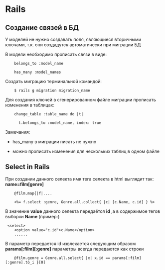# Rails
## Создание связей в БД
У моделей не нужно создавать поля, являющиеся вторичными ключами, т.к. они создадутся автоматически при миграции БД

В модели необходимо прописать связи в виде:
```
	belongs_to :model_name

	has_many :model_names
```
Создать миграцию терминальной командой:
```
	$ rails g migration migration_name
```
Для создания ключей в сгенерированном файле миграции прописать изменения в таблицах:
```
	change_table :table_name do |t|

	  t.belongs_to :model_name, index: true
```
Замечания:

* has_many в миграции писать не нужно

* можно прописать изменения для нескольких таблиц в одном файле

## Select in Rails

При создании данного селекта имя тега селекта в html выглядит так: **name=film[genre]**

```
	@film.map{|f|....

   	<%= f.select :genre, Genre.all.collect{ |c| [c.Name, c.id] } %>
```
 В значение **value** данного селекта передаётся **id** ,а в содержимое тегов выборки **Name**
 (пример:)
 
	 <select>
		<option value="c.id">c.Name</option>
		......
В параметр передается id извлекается следующим образом **params[:film][:genre]**
параметры всегда передаются как строки
```
	@film.genre = Genre.all.select{ |x| x.id == params[:film][:genre].to_i }[0]
```	
